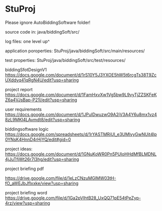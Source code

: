# StuProj

Please ignore AutoBiddingSoftware folder!

source code in: java/biddingSoft/src/

log files: one level up^

application poroperties: StuProj/java/biddingSoft/src/main/resources/

test properties: StuProj/java/biddingSoft/src/test/resources/

biddingSfotDesignV1
https://docs.google.com/document/d/1rS10Y5J3YXOE5hW5t6rcgTs38T9ZcUXddyq41qRgN4U/edit?usp=sharing

project report
https://docs.google.com/document/d/1FamHxvXw1Vg5bw9L9vyTjZZSKFeKZ6a4VJsBap-P21I/edit?usp=sharing

user requirements
https://docs.google.com/document/d/1JPulDwuzwO9A2jV3A4Y6u8mx1vz48zL9MKI4LAvmdt8/edit?usp=sharing

biddingsoftware logic 
https://docs.google.com/spreadsheets/d/1rYASTMRiUI_e3UMlvyGwNUit4lp0YNsK4HnnD4rHjYQ/edit#gid=0

project ideas: 
https://docs.google.com/document/d/1GNuKoWR0Pn5PUIoHHdMfBLMDNL4jJuTfjWt26r7l3hg/edit?usp=sharing

project briefing pdf

https://drive.google.com/file/d/1eLzCNzuMGlMW03tH-fO_aWEJbJfIxxke/view?usp=sharing

project briefing word
https://drive.google.com/file/d/1Ga2pVIhtB28_UxQQ71pE54tPeZyp-4rz/view?usp=sharing